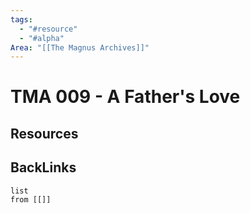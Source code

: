 ```yaml
---
tags:
  - "#resource"
  - "#alpha"
Area: "[[The Magnus Archives]]"
---
```


# TMA 009 - A Father's Love


## Resources


## BackLinks

```dataview
list
from [[]]
```

